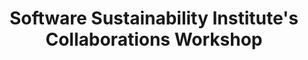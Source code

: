 ---
layout: event
title: Software Sustainability Institute's Collaborations Workshop
type: conference
description: |
  The Software Sustainability Institute's Collaborations Workshop series brings together researchers, developers, innovators, managers, funders, publishers, policy makers, leaders and educators to explore best practices and the future of research software.
external: https://www.software.ac.uk/workshop/collaborations-workshop-2023-cw23-0

date_start: 2023-05-02
date_end: 2023-05-04

location: 
  geo:
    lat: 53.46746184657698
    lon: -2.2382859306864367
  name: University of Manchester
  city: Manchester
  country: UK

contributions:
  workshops:
  - 
    facilitators:
    - pherterich
    - msundukova
    title: "Open Life Science: helping you care for yourself and your community"
    slides: https://zenodo.org/records/8060439
    recording: https://youtu.be/S3-ul_EkJxo
    duration: 00:30:00
---